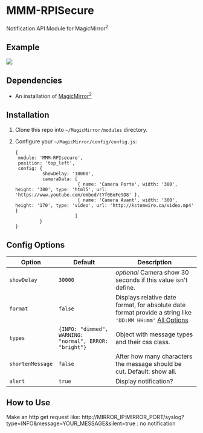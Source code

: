 # MMM-RPISecure
Notification API Module for MagicMirror<sup>2</sup>

## Example

![](https://forum.magicmirror.builders/uploads/files/1473753516823-syslog-icon-4.jpg)

## Dependencies
  * An installation of [MagicMirror<sup>2</sup>](https://github.com/MichMich/MagicMirror)

## Installation
 1. Clone this repo into `~/MagicMirror/modules` directory.
 2. Configure your `~/MagicMirror/config/config.js`:

    ```
    {
	 module: 'MMM-RPIsecure',
	 position: 'top_left',
	 config: {
	          showDelay: '10000',
			  cameraData: [
				           { name: 'Camera Porte', width: '300', height: '300', type: 'html5', url: 'https://www.youtube.com/embed/tYf0BoFe9D8' },
						   { name: 'Camera Avant', width: '300', height: '170', type: 'video', url: 'http://kstomwire.ca/video.mp4' }
						  ]
			 }
	}
    ```

## Config Options
| **Option** | **Default** | **Description** |
| --- | --- | --- |
| `showDelay` | `30000` | *optional* Camera show 30 seconds if this value isn't define.  |
| `format` | `false` | Displays relative date format, for absolute date format provide a string like `'DD:MM HH:mm'` [All Options](http://momentjs.com/docs/#/displaying/format/) |
| `types` | `{INFO: "dimmed", WARNING: "normal", ERROR: "bright"}` | Object with message types and their css class. |
| `shortenMessage` | `false` | After how many characters the message should be cut. Default: show all. |
| `alert` | `true` | Display notification? |

## How to Use
Make an http get request like:
  http://MIRROR_IP:MIRROR_PORT/syslog?type=INFO&message=YOUR_MESSAGE&silent=true : no notification